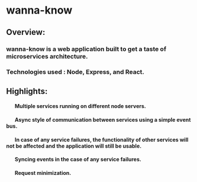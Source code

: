 # wanna-know
## Overview:
### wanna-know is a web application built to get a taste of microservices architecture.
### Technologies used : Node, Express, and React.
## Highlights: 
####  &nbsp;&nbsp;&nbsp;&nbsp;&nbsp;&nbsp; Multiple services running on different node servers.
####  &nbsp;&nbsp;&nbsp;&nbsp;&nbsp;&nbsp; Async style of communication between services using a simple event bus.
####  &nbsp;&nbsp;&nbsp;&nbsp;&nbsp;&nbsp; In case of any service failures, the functionality of other services will not be affected and the application will still be usable.
####  &nbsp;&nbsp;&nbsp;&nbsp;&nbsp;&nbsp; Syncing events in the case of any service failures.
####  &nbsp;&nbsp;&nbsp;&nbsp;&nbsp;&nbsp; Request minimization.

